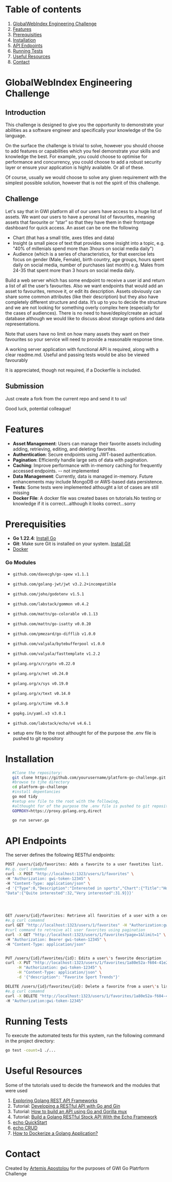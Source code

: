 # Table of contents

 1. [GlobalWebIndex Engineering Challenge](#globalwebindex-engineering-challenge)
 2. [Features](#features)
 3. [Prerequisities](#prerequisities)
 4. [Installation](#Installation)
 5. [API Endpoints](#api-endpoints)
 6. [Running Tests](#running-tests)
 7. [Useful Resources](#useful-resources)
 8. [Contact](#contact)


# GlobalWebIndex Engineering Challenge

## Introduction

This challenge is designed to give you the opportunity to demonstrate your abilities as a software engineer and specifically your knowledge of the Go language.

On the surface the challenge is trivial to solve, however you should choose to add features or capabilities which you feel demonstrate your skills and knowledge the best. For example, you could choose to optimise for performance and concurrency, you could choose to add a robust security layer or ensure your application is highly available. Or all of these.

Of course, usually we would choose to solve any given requirement with the simplest possible solution, however that is not the spirit of this challenge.

## Challenge

Let's say that in GWI platform all of our users have access to a huge list of assets. We want our users to have a peronal list of favourites, meaning assets that favourite or “star” so that they have them in their frontpage dashboard for quick access. An asset can be one the following
* Chart (that has a small title, axes titles and data)
* Insight (a small piece of text that provides some insight into a topic, e.g. "40% of millenials spend more than 3hours on social media daily")
* Audience (which is a series of characteristics, for that exercise lets focus on gender (Male, Female), birth country, age groups, hours spent daily on social media, number of purchases last month)
e.g. Males from 24-35 that spent more than 3 hours on social media daily.

Build a web server which has some endpoint to receive a user id and return a list of all the user’s favourites. Also we want endpoints that would add an asset to favourites, remove it, or edit its description. Assets obviously can share some common attributes (like their description) but they also have completely different structure and data. It’s up to you to decide the structure and we are not looking for something overly complex here (especially for the cases of audiences). There is no need to have/deploy/create an actual database although we would like to discuss about storage options and data representations.

Note that users have no limit on how many assets they want on their favourites so your service will need to provide a reasonable response time.

A working server application with functional API is required, along with a clear readme.md. Useful and passing tests would be also be viewed favourably

It is appreciated, though not required, if a Dockerfile is included.

## Submission

Just create a fork from the current repo and send it to us!

Good luck, potential colleague!


# Features
- **Asset Management**: Users can manage their favorite assets including adding, retrieving, editing, and deleting favorites.
- **Authentication**: Secure endpoints using JWT-based authentication.
- **Pagination**: Efficiently handle large sets of data with pagination.
- **Caching**: Improve performance with in-memory caching for frequently accessed endpoints.  -- not implemented
- **Data Management**: Currently, data is managed in-memory. Future enhancements may include MongoDB or AWS-based data persistence.
- **Tests**: Some tests were implemented althought a lot of cases are still missing
- **Docker File**: A docker file was created bases on tutorials.No testing or knowledge if it is correct...although it looks correct...sorry


# Prerequisities
- **Go 1.22.4**: [Install Go](https://golang.org/doc/install)
- **Git**: Make sure Git is installed on your system. [Install Git](https://git-scm.com/book/en/v2/Getting-Started-Installing-Git)
- [Docker](https://www.docker.com/)  

### Go Modules
- `github.com/davecgh/go-spew v1.1.1`
- `github.com/golang-jwt/jwt v3.2.2+incompatible`
- `github.com/joho/godotenv v1.5.1`
- `github.com/labstack/gommon v0.4.2`
- `github.com/mattn/go-colorable v0.1.13`
- `github.com/mattn/go-isatty v0.0.20`
- `github.com/pmezard/go-difflib v1.0.0`
- `github.com/valyala/bytebufferpool v1.0.0`
- `github.com/valyala/fasttemplate v1.2.2`
- `golang.org/x/crypto v0.22.0`
- `golang.org/x/net v0.24.0`
- `golang.org/x/sys v0.19.0`
- `golang.org/x/text v0.14.0`
- `golang.org/x/time v0.5.0`
- `gopkg.in/yaml.v3 v3.0.1`
- `github.com/labstack/echo/v4 v4.6.1`

 - setup env file to the root althought for of the purpose the .env file is pushed to git repository


# Installation

``` bash
   #Clone the repository: 
   git clone https://github.com/yourusername/platform-go-challenge.git
   #browse to tjhe directory
   cd platform-go-challenge
   #install depentancies
   go mod tidy
   #setup env file to the root with the following, 
   #althought for of the purpose the .env file is pushed to git repository
   GOPROXY=https://proxy.golang.org,direct

   go run server.go
```

# API Endpoints

The server defines the following RESTful endpoints:
``` bash
POST /users/{id}/favorites: Adds a favorite to a user favotites list.
#e.g. curl comamnd 
curl -X POST "http://localhost:1323/users/1/favorites" \
-H "Authorization: gwi-token-12345" \
-H "Content-Type: application/json" \
-d '{"Type":0,"Description":"Interested in sports","Chart":{"Title":"How interested are you in Sports?","XAxis":"Interest","YAxis":"Amount",
"Data":{"Quite interested":32,"Very interested":31.9}}}'




GET /users/{id}/favorites: Retrieve all favorities of a user with a certain id.
#e.g curl comamnd 
curl GET "http://localhost:1323/users/1/favorites" -H "Authorization:gwi-token-12345"
#curl command to retreive all user favorites using pagination
curl -X GET "http://localhost:1323/users/1/favorites?page=1&limit=1" \
-H "Authorization: Bearer gwi-token-12345" \
-H "Content-Type: application/json"


PUT /users/{id}/favorites/{id}: Edits a user\'s favorite description 
curl -X PUT "http://localhost:1323/users/1/favorites/1a80e52a-f604-41e2-9aa2-4fd0f732e649" \
     -H "Authorization: gwi-token-12345" \
     -H "Content-Type: application/json" \
     -d '{"description": "Favorite Sport Trends"}'

DELETE /users/{id}/favorites/{id}: Delete a favorite from a user\'s list.
#e.g curl comamnd
curl -X DELETE "http://localhost:1323/users/1/favorites/1a80e52a-f604-41e2-9aa2-4fd0f732e649" \
-H "Authorization:gwi-token-12345"
```
# Running Tests

To execute the automated tests for this system, run the following command in the project directory:
``` bash
go test -count=1 ./...
```
# Useful Resources
Some of the tutorials used to decide the framework and the modules that were used

1. [Exploring Golang REST API Frameworks](https://dev.to/xngwng/top-5-go-rest-api-frameworks-k0e)
2. Tutorial: [Developing a RESTful API with Go and Gin](https://go.dev/doc/tutorial/web-service-gin)
3. Tutorial: [How to build an API using Go and Gorilla mux](https://dev.to/envitab/how-to-build-an-api-using-go-ffk)
4. Tutorial: [Build a Golang RESTful Stock API With the Echo Framework](https://betterprogramming.pub/intro-77f65f73f6d3)
5. [echo QuickStart](https://echo.labstack.com/docs/quick-start)
6. [echo CRUD](https://echo.labstack.com/docs/cookbook/crud)
7. [How to Dockerize a Golang Application?](https://www.geeksforgeeks.org/how-to-dockerize-a-golang-application/)

# Contact

Created by [Artemis Apostolou](https://github.com/artemis13) for the purposes of GWI Go Platrform Challenge
